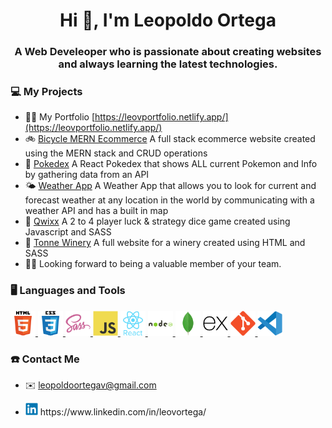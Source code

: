 <h1 align="center">Hi 👋, I'm Leopoldo Ortega</h1>
<h3 align="center">A Web Develeoper who is passionate about creating websites and always learning the latest technologies.</h3>

<h3 align="left">💻 My Projects</h3>

- 👨‍💻 My Portfolio [https://leovportfolio.netlify.app/](https://leovportfolio.netlify.app/)
- 🚲 [Bicycle MERN Ecommerce](https://leocycles.netlify.app/) A full stack ecommerce website created using the MERN stack and CRUD operations
- 📱 [Pokedex](https://reactjsnationaldex.netlify.app/) A React Pokedex that shows ALL current Pokemon and Info by gathering data from an API
- 🌤 [Weather App](https://modernweatherapp.netlify.app/) A Weather App that allows you to look for current and forecast weather at any location in the world by communicating with a weather API and has a built in map
- 🎲 [Qwixx](https://qwixxjs.netlify.app/) A 2 to 4 player luck & strategy dice game created using Javascript and SASS
- 🍷 [Tonne Winery](https://tonne-winery-project.netlify.app/) A full website for a winery created using HTML and SASS
- 🧑‍💻 Looking forward to being a valuable member of your team.

<h3 align="left">🖥 Languages and Tools</h3>
<p align="left">  <a href="https://www.w3.org/html/" target="_blank"> <img src="https://raw.githubusercontent.com/devicons/devicon/master/icons/html5/html5-original-wordmark.svg" alt="html5" width="40" height="40"/> </a> <a href="https://www.w3schools.com/css/" target="_blank"> <img src="https://raw.githubusercontent.com/devicons/devicon/master/icons/css3/css3-original-wordmark.svg" alt="css3" width="40" height="40"/> </a> <a href="https://sass-lang.com" target="_blank"> <img src="https://raw.githubusercontent.com/devicons/devicon/master/icons/sass/sass-original.svg" alt="sass" width="40" height="40"/> </a > <a href="https://developer.mozilla.org/en-US/docs/Web/JavaScript" target="_blank"> <img src="https://raw.githubusercontent.com/devicons/devicon/master/icons/javascript/javascript-original.svg" alt="javascript" width="40" height="40"/> </a> <a href="https://reactjs.org/" target="_blank"> <img src="https://raw.githubusercontent.com/devicons/devicon/master/icons/react/react-original-wordmark.svg" alt="react" width="40" height="40"/> </a>  <a href="https://nodejs.org" target="_blank"> <img src="https://raw.githubusercontent.com/devicons/devicon/master/icons/nodejs/nodejs-original-wordmark.svg" alt="nodejs" width="40" height="40"/> </a>  <a href="https://www.mongodb.com/" target="_blank"> <img src="https://github.com/devicons/devicon/blob/master/icons/mongodb/mongodb-original.svg" alt="css3" width="40" height="40"/> </a> <a href="https://expressjs.com/" target="_blank"> <img src="https://github.com/devicons/devicon/blob/master/icons/express/express-original.svg" alt="css3" width="40" height="40"/> </a> <a href="https://git-scm.com/" target="_blank"> <img src="https://github.com/devicons/devicon/blob/master/icons/git/git-original.svg" alt="css3" width="40" height="40"/> </a> <a href="https://code.visualstudio.com/" target="_blank"> <img src="https://github.com/devicons/devicon/blob/master/icons/vscode/vscode-original.svg" alt="css3" width="40" height="40"/> </a> </p>

<h3 align="left">☎️ Contact Me</h3>

* ✉️ leopoldoortegav@gmail.com
* <p align='left'><img src="https://github.com/devicons/devicon/blob/master/icons/linkedin/linkedin-original.svg" width="20" height="20"/> https://www.linkedin.com/in/leovortega/ </p> 
